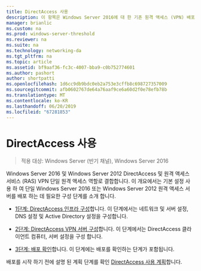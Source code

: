 ```yaml
---
title: DirectAccess 사용
description: 이 항목은 Windows Server 2016에 대 한 기존 원격 액세스 (VPN) 배포에 DirectAccess 추가 가이드의 일부
manager: brianlic
ms.custom: na
ms.prod: windows-server-threshold
ms.reviewer: na
ms.suite: na
ms.technology: networking-da
ms.tgt_pltfrm: na
ms.topic: article
ms.assetid: bf9aaf36-fc3c-4007-bba9-c0b752774601
ms.author: pashort
author: shortpatti
ms.openlocfilehash: 1d6cc9db9bdc0eb2a753e3cffb8c698727357009
ms.sourcegitcommit: afb0602767de64a76aaf9ce6a60d2f0e78efb78b
ms.translationtype: MT
ms.contentlocale: ko-KR
ms.lasthandoff: 06/20/2019
ms.locfileid: "67281853"
---
```

# <a name="enable-directaccess"></a>DirectAccess 사용

>적용 대상: Windows Server (반기 채널), Windows Server 2016

 Windows Server 2016 및 Windows Server 2012 DirectAccess 및 원격 액세스 서비스 (RAS) VPN 단일 원격 액세스 역할로 결합합니다. 이 개요에서는 기본 설정 사용 하 여 단일 Windows Server 2016 또는 Windows Server 2012 원격 액세스 서버를 배포 하는 데 필요한 구성 단계를 소개 합니다.
  
-   [1단계: DirectAccess 인프라 구성](step-1-configure-da-inf-davpn.md)합니다. 이 단계에서는 네트워크 및 서버 설정, DNS 설정 및 Active Directory 설정을 구성합니다.  
  
-   [2단계: DirectAccess VPN 서버 구성](step-2-configure-server-davpn.md)합니다. 이 단계에서는 DirectAccess 클라이언트 컴퓨터, 서버 설정을 구성 합니다.  
  
-   [3단계: 배포 확인](step-3-verify-davpn.md)합니다. 이 단계에는 배포를 확인하는 단계가 포함됩니다.  
  
배포를 시작 하기 전에 설명 된 계획 단계를 확인 [DirectAccess 사용 계획](Plan-to-Enable-DirectAccess.md)합니다.  
  


